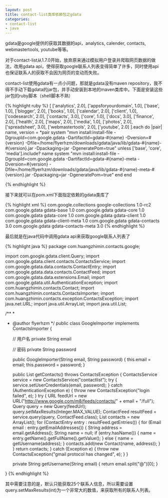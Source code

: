 ```yaml
---
layout: post
title: contact-list类库依赖包之gdata
categories:
- contact-list
- java
---
```

gdata是google提供的获取其数据的api，analytics, calender, contacts, webmastertools, youtube等等。

对于contact-list从1.7.0开始，放弃原来通过模拟用户登录并爬取网页数据的做法，改用gdata api，使得获取google联系人列表变得简单了许多，同时使用api也保证联系人的获取不会因为网页的变动而失败。

contact-list使用gdata有一点小问题，那就是gdata没有maven repository，我不得不手动下载gdata的jar包，并手动安装到本地的maven类库中。下面是安装这些jar包的ruby脚本（shell脚本不熟）

{% highlight ruby %}
[
  ['analytics', 2.0],
  ['appsforyourdomain', 1.0],
  ['base', 1.0],
  ['blogger', 2.0],
  ['books', 1.0],
  ['calendar', 2.0],
  ['client', 1.0],
  ['codesearch', 2.0],
  ['contacts', 3.0],
  ['core', 1.0],
  ['docs', 3.0],
  ['finance', 2.0],
  ['health', 2.0],
  ['maps', 2.0],
  ['media', 1.0],
  ['photos', 2.0],
  ['spreadsheet', 3.0],
  ['webmastertools', 2.0],
  ['youtube', 2.0]
].each do |pair|
  name, version = *pair
  system "mvn install:install-file -DgroupId=com.google.gdata -DartifactId=gdata-#{name} -Dversion=#{version} -Dfile=/home/flyerhzm/downloads/gdata/java/lib/gdata-#{name}-#{version}.jar -Dpackaging=jar -DgeneratePom=true"
  unless ['base', 'core', 'media'].include? name
    system "mvn install:install-file -DgroupId=com.google.gdata -DartifactId=gdata-#{name}-meta -Dversion=#{version} -Dfile=/home/flyerhzm/downloads/gdata/java/lib/gdata-#{name}-meta-#{version}.jar -Dpackaging=jar -DgeneratePom=true"
  end
end

{% endhighlight %}

接下来就可以在pom.xml下面指定依赖的gdata类库了

{% highlight xml %}
<dependency>
    <groupid>com.google.collections</groupid>
    <artifactid>google-collections</artifactid>
    <version>1.0-rc2</version>
</dependency>
<dependency>
    <groupid>com.google.gdata</groupid>
    <artifactid>gdata-base</artifactid>
    <version>1.0</version>
</dependency>
<dependency>
    <groupid>com.google.gdata</groupid>
    <artifactid>gdata-core</artifactid>
    <version>1.0</version>
</dependency>
<dependency>
    <groupid>com.google.gdata</groupid>
    <artifactid>gdata-core</artifactid>
    <version>1.0</version>
</dependency>
<dependency>
    <groupid>com.google.gdata</groupid>
    <artifactid>gdata-client</artifactid>
    <version>1.0</version>
</dependency>
<dependency>
    <groupid>com.google.gdata</groupid>
    <artifactid>gdata-client-meta</artifactid>
    <version>1.0</version>
</dependency>
<dependency>
    <groupid>com.google.gdata</groupid>
    <artifactid>gdata-contacts</artifactid>
    <version>3.0</version>
</dependency>
<dependency>
    <groupid>com.google.gdata</groupid>
    <artifactid>gdata-contacts-meta</artifactid>
    <version>3.0</version>
</dependency>
{% endhighlight %}

最后就是在java代码中调用gdata api来获取google联系人列表了

{% highlight java %}
package com.huangzhimin.contacts.google;

import com.google.gdata.client.Query;
import com.google.gdata.client.contacts.ContactsService;
import com.google.gdata.data.contacts.ContactEntry;
import com.google.gdata.data.contacts.ContactFeed;
import com.google.gdata.data.extensions.Email;
import com.google.gdata.util.AuthenticationException;
import com.huangzhimin.contacts.Contact;
import com.huangzhimin.contacts.ContactsImporter;
import com.huangzhimin.contacts.exception.ContactsException;
import java.net.URL;
import java.util.ArrayList;
import java.util.List;

/**
 *
 * @author flyerhzm
 */
public class GoogleImporter implements ContactsImporter {

    // 用户名
    private String email

    // 密码
    private String password

    public GoogleImporter(String email, String password) {
        this.email = email;
        this.password = password;
    }

    public List getContacts() throws ContactsException {
        ContactsService service = new ContactsService("contactlist");
        try {
            service.setUserCredentials(email, password);
        } catch (AuthenticationException e) {
            throw new ContactsException("login failed", e);
        }
        try {
            URL feedUrl = new URL("http://www.google.com/m8/feeds/contacts/" + email + "/full");
            Query query = new Query(feedUrl);
            query.setMaxResults(Integer.MAX_VALUE);
            ContactFeed resultFeed = service.query(query, ContactFeed.class);
            List contacts = new ArrayList();
            for (ContactEntry entry : resultFeed.getEntries()) {
                for (Email email : entry.getEmailAddresses()) {
                    String address = email.getAddress();
                    String name = null;
                    if (entry.hasName()) {
                        name = entry.getName().getFullName().getValue();
                    } else {
                        name = getUsername(address);
                    }
                    contacts.add(new Contact(name, address));
                }
            }
            return contacts;
        } catch (Exception e) {
            throw new ContactsException("gmail protocol has changed", e);
        }
    }

    private String getUsername(String email) {
        return email.split("@")[0];
    }

}
{% endhighlight %}

其中需要注意的是，默认只能获取25个联系人信息，所以需要设置query.setMaxResults(int)为一个非常大的数值，来获取所有的联系人列表。

